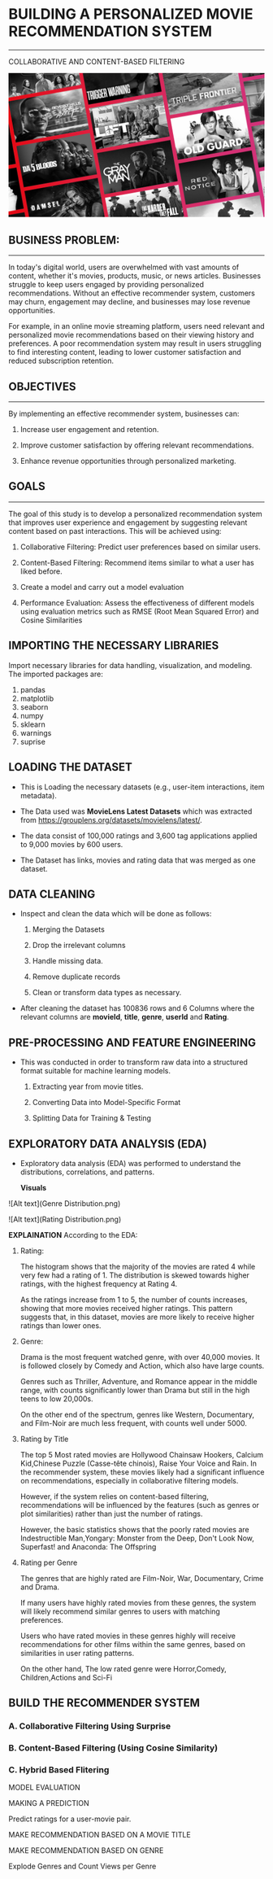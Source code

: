 # BUILDING A PERSONALIZED MOVIE RECOMMENDATION SYSTEM
---
COLLABORATIVE AND CONTENT-BASED FILTERING 

![Alt text](movies.jpg)


## BUSINESS PROBLEM:
---


In today's digital world, users are overwhelmed with vast amounts of content, whether it's movies, products, music, or news articles. Businesses struggle to keep users engaged by providing personalized recommendations. Without an effective recommender system, customers may churn, engagement may decline, and businesses may lose revenue opportunities.


For example, in an online movie streaming platform, users need relevant and personalized movie recommendations based on their viewing history and preferences. A poor recommendation system may result in users struggling to find interesting content, leading to lower customer satisfaction and reduced subscription retention.

## OBJECTIVES 
---


By implementing an effective recommender system, businesses can:

1. Increase user engagement and retention. 

2. Improve customer satisfaction by offering relevant recommendations.

3. Enhance revenue opportunities through personalized marketing.



## GOALS
---

The goal of this study is to develop a personalized recommendation system that improves user experience and engagement by suggesting relevant content based on past interactions. This will be achieved using:

1. Collaborative Filtering: Predict user preferences based on similar users.

2. Content-Based Filtering: Recommend items similar to what a user has liked before.

3. Create a model and carry out a model evaluation

4. Performance Evaluation: Assess the effectiveness of different models using evaluation metrics such as RMSE (Root Mean Squared Error) and Cosine Similarities 

## IMPORTING THE NECESSARY LIBRARIES

Import necessary libraries for data handling, visualization, and modeling. The imported packages are:
1. pandas
2. matplotlib
3. seaborn
4. numpy
5. sklearn
6. warnings
7. suprise

## LOADING THE DATASET

* This is Loading the necessary datasets (e.g., user-item interactions, item metadata).

* The Data used was **MovieLens Latest Datasets** which was extracted from https://grouplens.org/datasets/movielens/latest/. 

* The data consist of 100,000 ratings and 3,600 tag applications applied to 9,000 movies by 600 users.

* The Dataset has links, movies and rating data that was merged as one dataset. 

## DATA CLEANING

* Inspect and clean the data which will be done as follows:

    1. Merging the Datasets

    2. Drop the irrelevant columns

    3. Handle missing data.

    4. Remove duplicate records

    5. Clean or transform data types as necessary.

* After cleaning the dataset has 100836 rows and 6 Columns where the relevant columns are **movieId**, **title**, **genre**, **userId** and **Rating**. 

## PRE-PROCESSING AND FEATURE ENGINEERING

* This was conducted in order to transform raw data into a structured format suitable for machine learning models.

    1. Extracting year from movie titles.

    2. Converting Data into Model-Specific Format

    3. Splitting Data for Training & Testing

## EXPLORATORY DATA ANALYSIS (EDA)

* Exploratory data analysis (EDA) was performed to understand the distributions, correlations, and patterns.

    **Visuals**

![Alt text](Genre Distribution.png)


![Alt text](Rating Distribution.png)


**EXPLAINATION**
According to the EDA:

1. Rating:

    The histogram shows that the majority of the movies are rated 4 while very few had a rating of 1. The distribution is skewed towards higher ratings, with the highest frequency at Rating 4. 

    As the ratings increase from 1 to 5, the number of counts increases, showing that more movies received higher ratings. This pattern suggests that, in this dataset, movies are more likely to receive higher ratings than lower ones.

2. Genre:

    Drama is the most frequent watched genre, with over 40,000 movies. It is followed closely by Comedy and Action, which also have large counts.

    Genres such as Thriller, Adventure, and Romance appear in the middle range, with counts significantly lower than Drama but still in the high teens to low 20,000s.

    On the other end of the spectrum, genres like Western, Documentary, and Film-Noir are much less frequent, with counts well under 5000.

3. Rating by Title
    
    The top 5 Most rated movies are Hollywood Chainsaw Hookers, Calcium Kid,Chinese Puzzle (Casse-tête chinois), Raise Your Voice and Rain.  In the recommender system, these movies likely had a significant influence on recommendations, especially in collaborative filtering models.

    However, if the system relies on content-based filtering, recommendations will be influenced by the features (such as genres or plot similarities) rather than just the number of ratings.

    However, the basic statistics shows that the poorly rated movies are Indestructible Man,Yongary: Monster from the Deep,  Don't Look Now, Superfast! and Anaconda: The Offspring

4. Rating per Genre

    The genres that are highly rated are Film-Noir, War, Documentary, Crime and Drama. 
    
    If many users have highly rated movies from these genres, the system will likely recommend similar genres to users with matching preferences. 

    Users who have rated movies in these genres highly will receive recommendations for other films within the same genres, based on similarities in user rating patterns.

    On the other hand, The low rated genre were Horror,Comedy, Children,Actions and Sci-Fi


## BUILD THE RECOMMENDER SYSTEM

### A. Collaborative Filtering Using Surprise

### B. Content-Based Filtering (Using Cosine Similarity)

### C. Hybrid Based Flitering


MODEL EVALUATION

MAKING A PREDICTION

Predict ratings for a user-movie pair.

MAKE RECOMMENDATION BASED ON A MOVIE TITLE

MAKE RECOMMENDATION BASED ON GENRE

Explode Genres and Count Views per Genre
